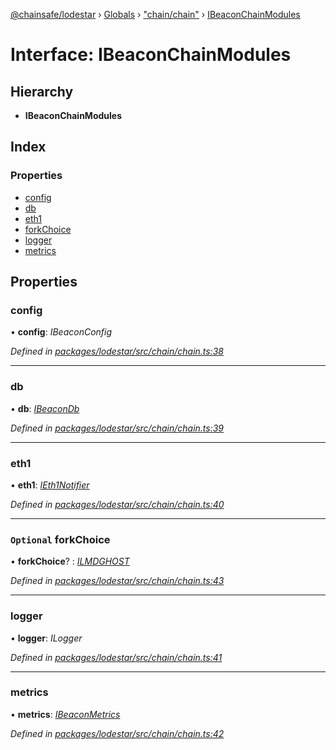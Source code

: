 [@chainsafe/lodestar](../README.md) › [Globals](../globals.md) › ["chain/chain"](../modules/_chain_chain_.md) › [IBeaconChainModules](_chain_chain_.ibeaconchainmodules.md)

# Interface: IBeaconChainModules

## Hierarchy

* **IBeaconChainModules**

## Index

### Properties

* [config](_chain_chain_.ibeaconchainmodules.md#config)
* [db](_chain_chain_.ibeaconchainmodules.md#db)
* [eth1](_chain_chain_.ibeaconchainmodules.md#eth1)
* [forkChoice](_chain_chain_.ibeaconchainmodules.md#optional-forkchoice)
* [logger](_chain_chain_.ibeaconchainmodules.md#logger)
* [metrics](_chain_chain_.ibeaconchainmodules.md#metrics)

## Properties

###  config

• **config**: *IBeaconConfig*

*Defined in [packages/lodestar/src/chain/chain.ts:38](https://github.com/ChainSafe/lodestar/blob/40c050469/packages/lodestar/src/chain/chain.ts#L38)*

___

###  db

• **db**: *[IBeaconDb](_db_api_beacon_interface_.ibeacondb.md)*

*Defined in [packages/lodestar/src/chain/chain.ts:39](https://github.com/ChainSafe/lodestar/blob/40c050469/packages/lodestar/src/chain/chain.ts#L39)*

___

###  eth1

• **eth1**: *[IEth1Notifier](_eth1_interface_.ieth1notifier.md)*

*Defined in [packages/lodestar/src/chain/chain.ts:40](https://github.com/ChainSafe/lodestar/blob/40c050469/packages/lodestar/src/chain/chain.ts#L40)*

___

### `Optional` forkChoice

• **forkChoice**? : *[ILMDGHOST](_chain_forkchoice_interface_.ilmdghost.md)*

*Defined in [packages/lodestar/src/chain/chain.ts:43](https://github.com/ChainSafe/lodestar/blob/40c050469/packages/lodestar/src/chain/chain.ts#L43)*

___

###  logger

• **logger**: *ILogger*

*Defined in [packages/lodestar/src/chain/chain.ts:41](https://github.com/ChainSafe/lodestar/blob/40c050469/packages/lodestar/src/chain/chain.ts#L41)*

___

###  metrics

• **metrics**: *[IBeaconMetrics](_metrics_interface_.ibeaconmetrics.md)*

*Defined in [packages/lodestar/src/chain/chain.ts:42](https://github.com/ChainSafe/lodestar/blob/40c050469/packages/lodestar/src/chain/chain.ts#L42)*
